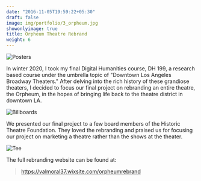 ```yaml
---
date: "2016-11-05T19:59:22+05:30"
draft: false
image: img/portfolio/3_orpheum.jpg
showonlyimage: true
title: Orpheum Theatre Rebrand
weight: 6
---
```


![Posters][1]

In winter 2020, I took my final Digital Humanities course, DH 199, a research based course under the umbrella topic of "Downtown Los Angeles Broadway Theaters." After delving into the rich history of these grandiose theaters, I decided to focus our final project on rebranding an entire theatre, the Orpheum, in the hopes of bringing life back to the theatre district in downtown LA. 

![Billboards][2]

We presented our final project to a few board members of the Historic Theatre Foundation. They loved the rebranding and praised us for focusing our project on marketing a theatre rather than the shows at the theater. 

![Tee][3]

The full rebranding website can be found at:

> https://valmoral37.wixsite.com/orpheumrebrand

[1]: /img/portfolio/inner/orpheum_posters.jpg 
[2]: /img/portfolio/inner/orpheum_billboards.jpg 
[3]: /img/portfolio/inner/orpheum_tee.jpg 
